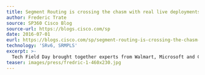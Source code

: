 ```yaml
---
title: Segment Routing is crossing the chasm with real live deployments!
author: Frederic Trate
source: SP360 Cisco Blog
source-url: https://blogs.cisco.com/sp
date: 2016-07-01
eurl: https://blogs.cisco.com/sp/segment-routing-is-crossing-the-chasm-with-real-live-deployments
technology: 'SRv6, SRMPLS'
excerpt: >-
  Tech Field Day brought together experts from Walmart, Microsoft and Comcast to discuss and share their perspective on Segment Routing.
teaser: images/press/fredric-1-460x230.jpg
---
```

